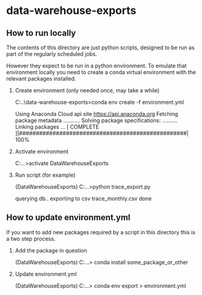 # data-warehouse-exports



## How to run locally 

The contents of this directory are just python scripts, designed to be run as part of the regularly scheduled jobs. 

However they expect to be run in a python environment. To emulate that environment locally you need to create a conda virtual environment with the relevant packages installed.

1. Create environment (only needed once, may take a while) 

	C:\..\data-warehouse-exports>conda env create -f environment.yml

	Using Anaconda Cloud api site https://api.anaconda.org
	Fetching package metadata ...........
	Solving package specifications: ..........
	Linking packages ...
	[      COMPLETE      ]|##################################################| 100%

1. Activate environment 

	C:\...>activate DataWarehouseExports

1.	Run script (for example)

	(DataWarehouseExports) C:\...>python trace_export.py

	querying db..
	exporting to csv trace_monthly.csv
	done


## How to update environment.yml

If you want to add new packages required by a script in this directory this is a two step process.

1. Add the package in question

	(DataWarehouseExports) C:\...> conda install some_package_or_other

1. Update environment.yml

	(DataWarehouseExports) C:\...> conda env export > environment.yml


